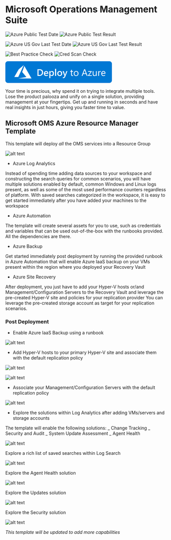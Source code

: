 # Microsoft Operations Management Suite

![Azure Public Test Date](https://azurequickstartsservice.blob.core.windows.net/badges/oms-all-deploy/PublicLastTestDate.svg)
![Azure Public Test Result](https://azurequickstartsservice.blob.core.windows.net/badges/oms-all-deploy/PublicDeployment.svg)

![Azure US Gov Last Test Date](https://azurequickstartsservice.blob.core.windows.net/badges/oms-all-deploy/FairfaxLastTestDate.svg)
![Azure US Gov Last Test Result](https://azurequickstartsservice.blob.core.windows.net/badges/oms-all-deploy/FairfaxDeployment.svg)

![Best Practice Check](https://azurequickstartsservice.blob.core.windows.net/badges/oms-all-deploy/BestPracticeResult.svg)
![Cred Scan Check](https://azurequickstartsservice.blob.core.windows.net/badges/oms-all-deploy/CredScanResult.svg)

[![Deploy to Azure](https://raw.githubusercontent.com/Azure/azure-quickstart-templates/master/1-CONTRIBUTION-GUIDE/images/deploytoazure.svg?sanitize=true)](https://portal.azure.com/#create/Microsoft.Template/uri/https%3A%2F%2Fraw.githubusercontent.com%2Fazure%2Fazure-quickstart-templates%2Fmaster%2Foms-all-deploy%2F%2Fazuredeploy.json)

Your time is precious, why spend it on trying to integrate multiple tools. Lose
the product palooza and unify on a single solution, providing management at your
fingertips. Get up and running in seconds and have real insights in just hours,
giving you faster time to value.

## Microsoft OMS Azure Resource Manager Template

This template will deploy _all_ the OMS services into a Resource Group

![alt text](images/resourcegroup.png "OMS")

- Azure Log Analytics

Instead of spending time adding data sources to your workspace and constructing
the search queries for common scenarios, you will have multiple solutions
enabled by default, common Windows and Linux logs present, as well as some of
the most used performance counters regardless of platform. With saved searches
categorized in the workspace, it is easy to get started immediately after you
have added your machines to the workspace

- Azure Automation

The template will create several assets for you to use, such as credentials and
variables that can be used out-of-the-box with the runbooks provided. All the
dependencies are there.

- Azure Backup

Get started immediately post deployment by running the provided runbook in Azure
Automation that will enable Azure IaaS backup on your VMs present within the
region where you deployed your Recovery Vault

- Azure Site Recovery

After deployment, you just have to add your Hyper-V hosts or/and
Management/Configuration Servers to the Recovery Vault and leverage the
pre-created Hyper-V site and policies for your replication provider You can
leverage the pre-created storage account as target for your replication
scenarios.

### Post Deployment

- Enable Azure IaaS Backup using a runbook

![alt text](images/runbook.png "runbook")

- Add Hyper-V hosts to your primary Hyper-V site and associate them with the
  default replication policy

![alt text](images/hvsite.png "HyperV")

![alt text](images/hvpolicy.png "HVPolicy")

- Associate your Management/Configuration Servers with the default replication
  policy

![alt text](images/vmwarepolicy.png "VMware")

- Explore the solutions within Log Analytics after adding VMs/servers and
  storage accounts

The template will enable the following solutions: _ Change Tracking _ Security
and Audit _ System Update Assessment _ Agent Health

![alt text](images/la.png "Log Analytics")

Explore a rich list of saved searches within Log Search

![alt text](images/searches.png "Searches")

Explore the Agent Health solution

![alt text](images/agents.png "Agents overview")

Explore the Updates solution

![alt text](images/updates.png "Updates")

Explore the Security solution

![alt text](images/security.png "Security overview")

_This template will be updated to add more capabilities_
